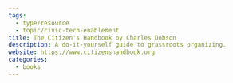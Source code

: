 ```yaml
---
tags:
  - type/resource
  - topic/civic-tech-enablement
title: The Citizen's Handbook by Charles Dobson
description: A do-it-yourself guide to grassroots organizing.
website: https://www.citizenshandbook.org
categories:
  - books
---
```


